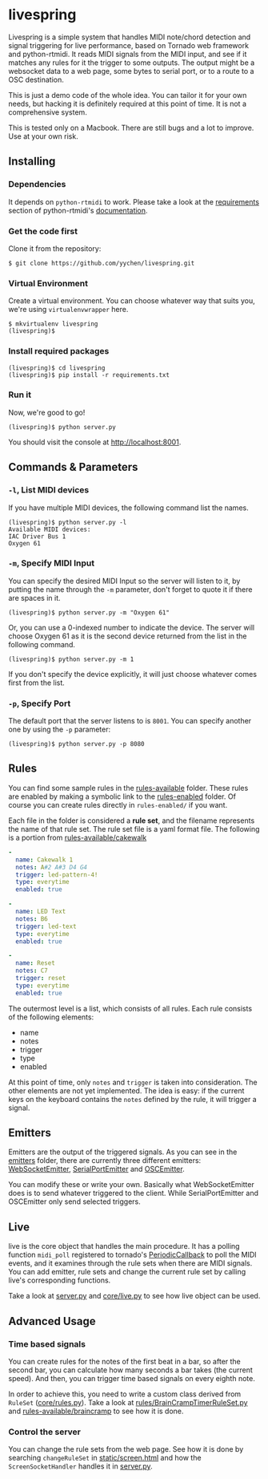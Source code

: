 # livespring
Livespring is a simple system that handles MIDI note/chord detection and signal triggering for live performance, based on Tornado web framework and python-rtmidi. It reads MIDI signals from the MIDI input, and see if it matches any rules for it the trigger to some outputs. The output might be a websocket data to a web page, some bytes to serial port, or to a route to a OSC destination.

This is just a demo code of the whole idea. You can tailor it for your own needs, but hacking it is definitely required at this point of time. It is not a comprehensive system.

This is tested only on a Macbook. There are still bugs and a lot to improve. Use at your own risk.

## Installing
### Dependencies
It depends on `python-rtmidi` to work. Please take a look at the [requirements](https://spotlightkid.github.io/python-rtmidi/installation.html#requirements) section of python-rtmidi's [documentation](https://spotlightkid.github.io/python-rtmidi/index.html).

### Get the code first
Clone it from the repository:

```
$ git clone https://github.com/yychen/livespring.git
```

### Virtual Environment
Create a virtual environment. You can choose whatever way that suits you, we're using `virtualenvwrapper` here. 

```
$ mkvirtualenv livespring
(livespring)$ 
```

### Install required packages
```
(livespring)$ cd livespring
(livespring)$ pip install -r requirements.txt
```

### Run it
Now, we're good to go!

```
(livespring)$ python server.py
```

You should visit the console at [http://localhost:8001](http://localhost:8001).


## Commands & Parameters
### `-l`, List MIDI devices
If you have multiple MIDI devices, the following command list the names.

```
(livespring)$ python server.py -l
Available MIDI devices:
IAC Driver Bus 1
Oxygen 61
```

### `-m`, Specify MIDI Input
You can specify the desired MIDI Input so the server will listen to it, by putting the name through the `-m` parameter, don't forget to quote it if there are spaces in it.

```
(livespring)$ python server.py -m "Oxygen 61"
```

Or, you can use a 0-indexed number to indicate the device. The server will choose Oxygen 61 as it is the second device returned from the list in the following command.

```
(livespring)$ python server.py -m 1
```

If you don't specify the device explicitly, it will just choose whatever comes first from the list.
### `-p`, Specify Port
The default port that the server listens to is `8001`. You can specify another one by using the `-p` parameter:

```
(livespring)$ python server.py -p 8080
```

## Rules
You can find some sample rules in the [rules-available](rules-available/) folder. These rules are enabled by making a symbolic link to the [rules-enabled](rules-enabled/) folder. Of course you can create rules directly in `rules-enabled/` if you want.

Each file in the folder is considered a **rule set**, and the filename represents the name of that rule set. The rule set file is a yaml format file. The following is a portion from [rules-available/cakewalk](rules-available/cakewalk)

```yaml
-
  name: Cakewalk 1
  notes: A#2 A#3 D4 G4
  trigger: led-pattern-4!
  type: everytime
  enabled: true

-
  name: LED Text
  notes: B6
  trigger: led-text
  type: everytime
  enabled: true

-
  name: Reset
  notes: C7
  trigger: reset
  type: everytime
  enabled: true
```

The outermost level is a list, which consists of all rules. Each rule consists of the following elements:

 - name
 - notes
 - trigger
 - type
 - enabled

At this point of time, only `notes` and `trigger` is taken into consideration. The other elements are not yet implemented. The idea is easy: if the current keys on the keyboard contains the `notes` defined by the rule, it will trigger a signal.

## Emitters
Emitters are the output of the triggered signals. As you can see in the [emitters](emitters/) folder, there are currently three different emitters: [WebSocketEmitter](emitters/WebSocketEmitter.py), [SerialPortEmitter](SerialPortEmitter.py) and [OSCEmitter](emitters/OSCEmitter.py).

You can modify these or write your own. Basically what WebSocketEmitter does is to send whatever triggered to the client. While SerialPortEmitter and OSCEmitter only send selected triggers.

## Live
live is the core object that handles the main procedure. It has a polling function `midi_poll` registered to tornado's [PeriodicCallback](https://www.tornadoweb.org/en/stable/ioloop.html#tornado.ioloop.PeriodicCallback) to poll the MIDI events, and it examines through the rule sets when there are MIDI signals. You can add emitter, rule sets and change the current rule set by calling live's corresponding functions.

Take a look at [server.py](server.py) and [core/live.py](core/live.py) to see how live object can be used.

## Advanced Usage
### Time based signals
You can create rules for the notes of the first beat in a bar, so after the second bar, you can calculate how many seconds a bar takes (the current speed). And then, you can trigger time based signals on every eighth note.

In order to achieve this, you need to write a custom class derived from `RuleSet` ([core/rules.py](core/rules.py)). Take a look at [rules/BrainCrampTimerRuleSet.py](rules/BrainCrampTimerRuleSet.py) and [rules-available/braincramp](rules-available/braincramp) to see how it is done.

### Control the server
You can change the rule sets from the web page. See how it is done by searching `changeRuleSet` in [static/screen.html](static/screen.html) and how the `ScreenSocketHandler` handles it in [server.py](server.py).

